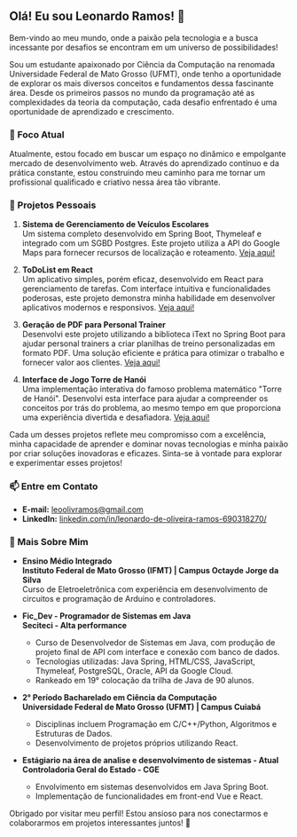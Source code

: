 ## Olá! Eu sou Leonardo Ramos! 👋

Bem-vindo ao meu mundo, onde a paixão pela tecnologia e a busca incessante por desafios se encontram em um universo de possibilidades!

Sou um estudante apaixonado por Ciência da Computação na renomada Universidade Federal de Mato Grosso (UFMT), onde tenho a oportunidade de explorar os mais diversos conceitos e fundamentos dessa fascinante área. Desde os primeiros passos no mundo da programação até as complexidades da teoria da computação, cada desafio enfrentado é uma oportunidade de aprendizado e crescimento.

### 🔭 Foco Atual

Atualmente, estou focado em buscar um espaço no dinâmico e empolgante mercado de desenvolvimento web. Através do aprendizado contínuo e da prática constante, estou construindo meu caminho para me tornar um profissional qualificado e criativo nessa área tão vibrante.

### 🚀 Projetos Pessoais

1. **Sistema de Gerenciamento de Veículos Escolares**  
   Um sistema completo desenvolvido em Spring Boot, Thymeleaf e integrado com um SGBD Postgres. Este projeto utiliza a API do Google Maps para fornecer recursos de localização e roteamento. [Veja aqui!](https://github.com/LE0N4RDOR4M0S/Gestao-Veiculos)

2. **ToDoList em React**  
   Um aplicativo simples, porém eficaz, desenvolvido em React para gerenciamento de tarefas. Com interface intuitiva e funcionalidades poderosas, este projeto demonstra minha habilidade em desenvolver aplicativos modernos e responsivos. [Veja aqui!](https://github.com/LE0N4RDOR4M0S/ToDoList)

3. **Geração de PDF para Personal Trainer**  
   Desenvolvi este projeto utilizando a biblioteca iText no Spring Boot para ajudar personal trainers a criar planilhas de treino personalizadas em formato PDF. Uma solução eficiente e prática para otimizar o trabalho e fornecer valor aos clientes. [Veja aqui!](https://github.com/LE0N4RDOR4M0S/Gerador-de-PDF)

4. **Interface de Jogo Torre de Hanói**  
   Uma implementação interativa do famoso problema matemático "Torre de Hanói". Desenvolvi esta interface para ajudar a compreender os conceitos por trás do problema, ao mesmo tempo em que proporciona uma experiência divertida e desafiadora. [Veja aqui!](https://github.com/LE0N4RDOR4M0S/Torre-de-Hanoi)

Cada um desses projetos reflete meu compromisso com a excelência, minha capacidade de aprender e dominar novas tecnologias e minha paixão por criar soluções inovadoras e eficazes. Sinta-se à vontade para explorar e experimentar esses projetos!

### 📫 Entre em Contato

- **E-mail:** leoolivramos@gmail.com
- **LinkedIn:** [linkedin.com/in/leonardo-de-oliveira-ramos-690318270/](https://www.linkedin.com/in/leonardo-de-oliveira-ramos-690318270/)

### 🤖 Mais Sobre Mim

- **Ensino Médio Integrado**  
  **Instituto Federal de Mato Grosso (IFMT) | Campus Octayde Jorge da Silva**  
  Curso de Eletroeletrônica com experiência em desenvolvimento de circuitos e programação de Arduino e controladores.

- **Fic_Dev - Programador de Sistemas em Java**  
  **Seciteci - Alta performance**  
  - Curso de Desenvolvedor de Sistemas em Java, com produção de projeto final de API com interface e conexão com banco de dados.
  - Tecnologias utilizadas: Java Spring, HTML/CSS, JavaScript, Thymeleaf, PostgreSQL, Oracle, API da Google Cloud.
  - Rankeado em 19° colocação da trilha de Java de 90 alunos.

- **2° Período Bacharelado em Ciência da Computação**  
  **Universidade Federal de Mato Grosso (UFMT) | Campus Cuiabá**  
  - Disciplinas incluem Programação em C/C++/Python, Algoritmos e Estruturas de Dados.
  - Desenvolvimento de projetos próprios utilizando React.

- **Estágiario na área de analise e desenvolvimento de sistemas - Atual**
  **Controladoria Geral do Estado - CGE**
  - Envolvimento em sistemas desenvolvidos em Java Spring Boot.
  - Implementação de funcionalidades em front-end Vue e React.

Obrigado por visitar meu perfil! Estou ansioso para nos conectarmos e colaborarmos em projetos interessantes juntos! 🚀
